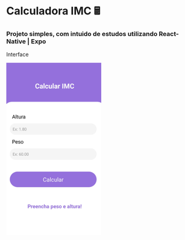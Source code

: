 
<h1> Calculadora IMC 🖩 </h1>


<h3>Projeto simples, com intuido de estudos utilizando React-Native | Expo</h3>

<p>Interface</p>

<img src="interface.jpeg" width="50%">
